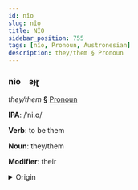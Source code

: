 ```yaml
---
id: nîo
slug: nîo
title: NÎO
sidebar_position: 755
tags: [nîo, Pronoun, Austronesian]
description: they/them § Pronoun
---
```


### nîo&emsp;<span kind="abugida">ƨɟɽ</span>

*they/them* **§** [Pronoun](../../tags/Pronoun)

**IPA**: /ˈni.ɑ/

**Verb**: to be them

**Noun**: they/them

**Modifier**: their

<details>
    <summary>Origin</summary>
    Tagalog ᜈᜒᜌ niyá [ˈɲa]<br/>
    <em>Austronesian Language Family</em>
</details>